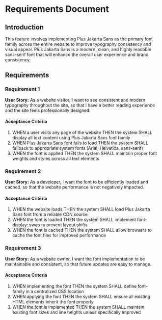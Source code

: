 # Requirements Document

## Introduction

This feature involves implementing Plus Jakarta Sans as the primary font family across the entire website to improve typography consistency and visual appeal. Plus Jakarta Sans is a modern, clean, and highly readable sans-serif font that will enhance the overall user experience and brand consistency.

## Requirements

### Requirement 1

**User Story:** As a website visitor, I want to see consistent and modern typography throughout the site, so that I have a better reading experience and the site feels professionally designed.

#### Acceptance Criteria

1. WHEN a user visits any page of the website THEN the system SHALL display all text content using Plus Jakarta Sans font family
2. WHEN Plus Jakarta Sans font fails to load THEN the system SHALL fallback to appropriate system fonts (Arial, Helvetica, sans-serif)
3. WHEN the font is applied THEN the system SHALL maintain proper font weights and styles across all text elements

### Requirement 2

**User Story:** As a developer, I want the font to be efficiently loaded and cached, so that the website performance is not negatively impacted.

#### Acceptance Criteria

1. WHEN the website loads THEN the system SHALL load Plus Jakarta Sans font from a reliable CDN source
2. WHEN the font is loaded THEN the system SHALL implement font-display: swap to prevent layout shifts
3. WHEN the font is cached THEN the system SHALL allow browsers to cache the font files for improved performance

### Requirement 3

**User Story:** As a website owner, I want the font implementation to be maintainable and consistent, so that future updates are easy to manage.

#### Acceptance Criteria

1. WHEN implementing the font THEN the system SHALL define font-family in a centralized CSS location
2. WHEN applying the font THEN the system SHALL ensure all existing HTML elements inherit the font properly
3. WHEN the font is implemented THEN the system SHALL maintain existing font sizes and line heights unless specifically improved